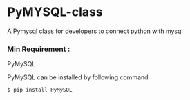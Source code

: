 # PyMYSQL-class
A Pymysql class for developers to connect python with mysql

### Min  Requirement :
  PyMySQL
  
PyMySQL can be installed by following command
```
$ pip install PyMySQL
```
